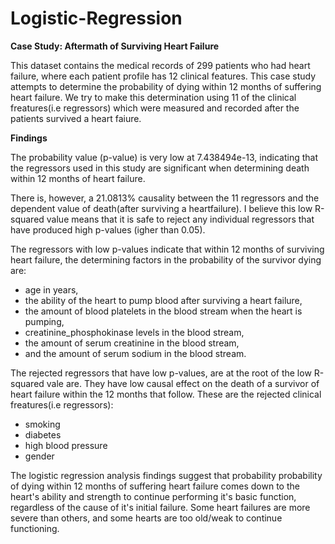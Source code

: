 # Logistic-Regression

**Case Study: Aftermath of Surviving Heart Failure**

This dataset contains the medical records of 299 patients who had 
heart failure, where each patient profile has 12 clinical features.
This case study attempts to determine the probability of dying 
within 12 months of suffering heart failure. We try to make this 
determination using 11 of the clinical freatures(i.e regressors) which 
were measured and recorded after the patients survived a heart faiure. 

**Findings**

The probability value (p-value) is very low at 7.438494e-13, indicating that the regressors 
used in this study are significant when determining death within 12 months of heart failure.

There is, however, a 21.0813% causality between the 11 regressors and the dependent value of
death(after surviving a heartfailure). I believe this low R-squared value means that it is 
safe to reject any individual regressors that have produced high p-values (igher than 0.05).

The regressors with low p-values indicate that within 12 months of surviving heart failure,
the determining factors in the probability of the survivor dying are: 
  - age in years, 
  - the ability of the heart to pump blood after surviving a heart failure, 
  - the amount of blood platelets in the blood stream when the heart is pumping,
  - creatinine_phosphokinase levels in the blood stream,
  - the amount of serum creatinine in the blood stream,
  - and the amount of serum sodium in the blood stream.
  
 The rejected regressors that have low p-values, are at the root of the low R-squared vale are. 
 They have low causal effect on the death of a survivor of heart failure within the 12 months 
 that follow. These are the rejected clinical freatures(i.e regressors):
  - smoking
  - diabetes
  - high blood pressure
  - gender
  
  The logistic regression analysis findings suggest that probability probability of dying 
within 12 months of suffering heart failure comes down to the heart's ability and strength to continue 
performing it's basic function, regardless of the cause of it's initial failure. Some heart failures 
are more severe than others, and some hearts are too old/weak to continue functioning.
